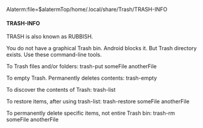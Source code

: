 Alaterm:file=$alatermTop/home/.local/share/Trash/TRASH-INFO
#### TRASH-INFO

TRASH is also known as RUBBISH.

You do not have a graphical Trash bin. Android blocks it.
But Trash directory exists. Use these command-line tools.

To Trash files and/or folders:
	trash-put someFile anotherFile

To empty Trash. Permanently deletes contents:
	trash-empty

To discover the contents of Trash:
	trash-list

To restore items, after using trash-list:
	trash-restore someFile anotherFile

To permanently delete specific items, not entire Trash bin:
	trash-rm someFile anotherFile

